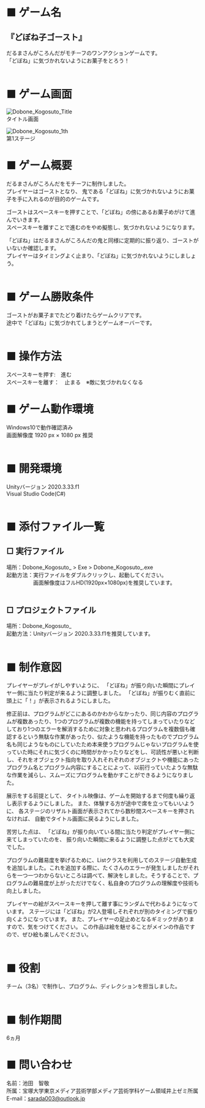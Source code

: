 # ■ ゲーム名
## 『どぼね子ゴースト』

だるまさんがころんだがモチーフのワンアクションゲームです。<br>
「どぼね」に気づかれないようにお菓子をとろう！<br><br>

# ■ ゲーム画面
![Dobone_Kogosuto_Title](https://user-images.githubusercontent.com/106506959/200158399-4819e299-c10f-4e5e-93f7-cefb075e9fb5.png)<br>
タイトル画面<br>

![Dobone_Kogosuto_1th](https://user-images.githubusercontent.com/106506959/200158413-30e93786-9e27-4477-a3ce-4c6b6a3d4444.png)<br>
第1ステージ<br>
# ■ ゲーム概要

だるまさんがころんだをモチーフに制作しました。<br>
プレイヤーはゴーストとなり、
鬼である「どぼね」に気づかれないようにお菓子を手に入れるのが目的のゲームです。

ゴーストはスペースキーを押すことで、「どぼね」の傍にあるお菓子めがけて進んでいきます。<br>
スペースキーを離すことで進むのをやめ擬態し、気づかれないようになります。

「どぼね」はだるまさんがころんだの鬼と同様に定期的に振り返り、ゴーストがいないか確認します。<br>プレイヤーはタイミングよく止まり、「どぼね」に気づかれないようにしましょう。<br><br>

# ■ ゲーム勝敗条件
ゴーストがお菓子までたどり着けたらゲームクリアです。<br>
途中で「どぼね」に気づかれてしまうとゲームオーバーです。<br>
<br>

# ■ 操作方法
スペースキーを押す:　進む　<br>
スペースキーを離す：　止まる　※敵に気づかれなくなる
<br>

# ■ ゲーム動作環境
Windows10で動作確認済み<br>
画面解像度 1920 px × 1080 px 推奨<br>
<br>

# ■ 開発環境
Unityバージョン 2020.3.33.f1<br>
Visual Studio Code(C#)<br><br>

# ■ 添付ファイル一覧
## □ 実行ファイル
場所：Dobone_Kogosuto_ > Exe > Dobone_Kogosuto_.exe<br>
起動方法：実行ファイルをダブルクリックし、起動してください。<br>
　　　　　画面解像度はフルHD(1920px×1080px)を推奨しています。
<br><br>

## □ プロジェクトファイル
場所：Dobone_Kogosuto_ <br>
起動方法：Unityバージョン 2020.3.33.f1を推奨しています。<br>
<br>

# ■ 制作意図

プレイヤーがプレイがしやすいように、
「どぼね」が振り向いた瞬間にプレイヤー側に当たり判定が来るように調整しました。
「どぼね」が振りむく直前に頭上に「！」が表示されるようにしました。

修正前は、プログラムがどこにあるのかわからなかったり、同じ内容のプログラムが複数あったり、1つのプログラムが複数の機能を持ってしまっていたりなどしており1つのエラーを解消するために対象と思われるプログラムを複数個も確認するという無駄な作業があったり、似たような機能を持ったものでプログラム名も同じようなものにしていたため本来使うプログラムじゃないプログラムを使っていた時にそれに気づくのに時間がかかったりなどをし、可読性が悪いと判断し、それをオブジェクト指向を取り入れそれぞれのオブジェクトや機能にあったプログラム名とプログラム内容にすることによって、以前行っていたような無駄な作業を減らし、スムーズにプログラムを動かすことができるようになりました。

展示をする前提として、
タイトル映像は、ゲームを開始するまで何度も繰り返し表示するようにしました。
また、体験する方が途中で席を立ってもいいように、
各ステージのリザルト画面が表示されてから数秒間スペースキーを押されなければ、
自動でタイトル画面に戻るようにしました。

苦労した点は、
「どぼね」が振り向いている間に当たり判定がプレイヤー側に来てしまっていたのを、
振り向いた瞬間に来るように調整した点がとても大変でした。

プログラムの難易度を挙げるために、Listクラスを利用してのステージ自動生成を追加しました。これを追加する際に、たくさんのエラーが発生しましたがそれらを一つ一つわからないところは調べて、解決をしました。そうすることで、プログラムの難易度が上がっただけでなく、私自身のプログラムの理解度や技術も向上しました。
<br>

プレイヤーの絵がスペースキーを押して離す事にランダムで代わるようになっています。
ステージには「どぼね」が2人登場しそれぞれが別のタイミングで振り向くようになっています。
また、プレイヤーの足止めとなるギミックがありますので、気をつけてください。
この作品は絵を魅せることがメインの作品ですので、ぜひ絵も楽しんでください。
<br><br>

# ■ 役割
チーム（3名）で制作し、プログラム、ディレクションを担当しました。<br>
<br>

# ■ 制作期間
6ヵ月<br>

# ■ 問い合わせ

名前：池田　智敬<br>
所属：宝塚大学東京メディア芸術学部メディア芸術学科ゲーム領域井上ゼミ所属<br>
E-mail：sarada003@outlook.jp
